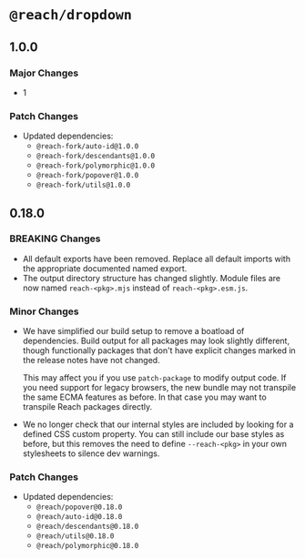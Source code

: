 # `@reach/dropdown`

## 1.0.0

### Major Changes

- 1

### Patch Changes

- Updated dependencies:
  - `@reach-fork/auto-id@1.0.0`
  - `@reach-fork/descendants@1.0.0`
  - `@reach-fork/polymorphic@1.0.0`
  - `@reach-fork/popover@1.0.0`
  - `@reach-fork/utils@1.0.0`

## 0.18.0

### BREAKING Changes

- All default exports have been removed. Replace all default imports with the appropriate documented named export.
- The output directory structure has changed slightly. Module files are now named `reach-<pkg>.mjs` instead of `reach-<pkg>.esm.js`.

### Minor Changes

- We have simplified our build setup to remove a boatload of dependencies. Build output for all packages may look slightly different, though functionally packages that don't have explicit changes marked in the release notes have not changed.

  This may affect you if you use `patch-package` to modify output code. If you need support for legacy browsers, the new bundle may not transpile the same ECMA features as before. In that case you may want to transpile Reach packages directly.

- We no longer check that our internal styles are included by looking for a defined CSS custom property. You can still include our base styles as before, but this removes the need to define `--reach-<pkg>` in your own stylesheets to silence dev warnings.

### Patch Changes

- Updated dependencies:
  - `@reach/popover@0.18.0`
  - `@reach/auto-id@0.18.0`
  - `@reach/descendants@0.18.0`
  - `@reach/utils@0.18.0`
  - `@reach/polymorphic@0.18.0`
